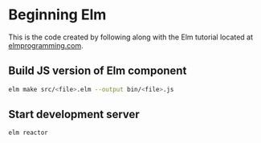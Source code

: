 # Beginning Elm

This is the code created by following along with the Elm tutorial located at [elmprogramming.com](https://elmprogramming.com/).

## Build JS version of Elm component

``` bash
elm make src/<file>.elm --output bin/<file>.js
```

## Start development server

``` bash
elm reactor
```
